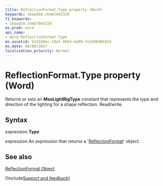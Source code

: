 ```yaml
---
title: ReflectionFormat.Type property (Word)
keywords: vbawd10.chm67043329
f1_keywords:
- vbawd10.chm67043329
ms.prod: word
api_name:
- Word.ReflectionFormat.Type
ms.assetid: 513150ec-18af-95b4-4a99-fcbd36405923
ms.date: 06/08/2017
localization_priority: Normal
---
```



# ReflectionFormat.Type property (Word)

Returns or sets an  **MsoLightRigType** constant that represents the type and direction of the lighting for a shape reflection. Read/write.


## Syntax

_expression_.**Type**

 _expression_ An expression that returns a '[ReflectionFormat](Word.ReflectionFormat.md)' object.


## See also


[ReflectionFormat Object](Word.ReflectionFormat.md)

[!include[Support and feedback](~/includes/feedback-boilerplate.md)]
